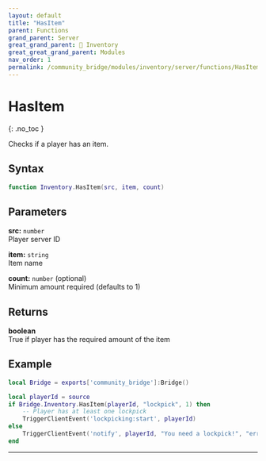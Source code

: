 ```yaml
---
layout: default
title: "HasItem"
parent: Functions
grand_parent: Server
great_grand_parent: 🎒 Inventory
great_great_grand_parent: Modules
nav_order: 1
permalink: /community_bridge/modules/inventory/server/functions/HasItem/
---
```


# HasItem
{: .no_toc }

Checks if a player has an item.

## Syntax

```lua
function Inventory.HasItem(src, item, count)
```

## Parameters

**src:** `number`  
Player server ID

**item:** `string`  
Item name

**count:** `number` (optional)  
Minimum amount required (defaults to 1)

## Returns

**boolean**  
True if player has the required amount of the item

## Example

```lua
local Bridge = exports['community_bridge']:Bridge()

local playerId = source
if Bridge.Inventory.HasItem(playerId, "lockpick", 1) then
    -- Player has at least one lockpick
    TriggerClientEvent('lockpicking:start', playerId)
else
    TriggerClientEvent('notify', playerId, "You need a lockpick!", "error")
end
```

---